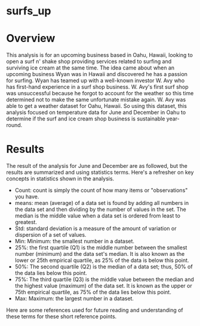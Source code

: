# surfs_up
# Overview 

This analysis is for an upcoming business based in Oahu, Hawaii, looking to open a surf n' shake shop providing services related to surfing and surviving ice cream at the same time. The idea came about when an upcoming business Wyan was in Hawaii and discovered he has a passion for surfing. Wyan has teamed up with a well-known investor W. Avy who has first-hand experience in a surf shop business. W. Avy's first surf shop was unsuccessful because he forgot to account for the weather so this time determined not to make the same unfortunate mistake again. W. Avy was able to get a weather dataset for Oahu, Hawaii. So using this dataset, this analysis focused on temperature data for June and December in Oahu to determine if the surf and ice cream shop business is sustainable year-round.

# Results 

The result of the analysis for June and December are as followed, but the results are summarized and using statistics terms. Here's a refresher on key concepts in statistics shown in the analysis. 

 * Count: count is simply the count of how many items or "observations" you have.
 * means: mean (average) of a data set is found by adding all numbers in the data set and then dividing by the number of values in the set. The median is the middle value when a data set is ordered from least to greatest.
 * Std: standard deviation is a measure of the amount of variation or dispersion of a set of values. 
 * Min: Minimum: the smallest number in a dataset.
 * 25%: the first quartile (Q1) is the middle number between the smallest number (minimum) and the data set's median. It is also known as the lower or 25th empirical quartile, as 25% of the data is below this point.
 * 50%: The second quartile (Q2) is the median of a data set; thus, 50% of the data lies below this point.
 * 75%: The third quartile (Q3) is the middle value between the median and the highest value (maximum) of the data set. It is known as the upper or 75th empirical quartile, as 75% of the data lies below this point. 
 * Max: Maximum: the largest number in a dataset.

Here are some references used for future reading and understanding of these terms for these short reference points. 
